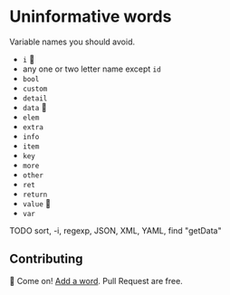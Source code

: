 # Uninformative words

Variable names you should avoid.

- `i` 👺
- any one or two letter name except `id`
- `bool`
- `custom`
- `detail`
- `data` 👺
- `elem`
- `extra`
- `info`
- `item`
- `key`
- `more`
- `other`
- `ret`
- `return`
- `value` 👺
- `var`

TODO sort, -i, regexp, JSON, XML, YAML, find "getData"

## Contributing

📢 Come on! [Add a word](https://github.com/szepeviktor/uninformative-words/edit/master/README.md). Pull Request are free.

